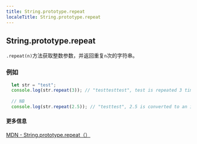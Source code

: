 ```yaml
---
title: String.prototype.repeat
localeTitle: String.prototype.repeat
---
```

## String.prototype.repeat

`.repeat(n)`方法获取整数参数，并返回重复`n`次的字符串。

### 例如

```js
  let str = "test"; 
  console.log(str.repeat(3)); // "testtesttest", test is repeated 3 times 
 
  // NB 
  console.log(str.repeat(2.5)); // "testtest", 2.5 is converted to an integer and test is repeated 2 times 
```

#### 更多信息

[MDN - String.prototype.repeat（）](https://developer.mozilla.org/en-US/docs/Web/JavaScript/Reference/Global_Objects/String/repeat)